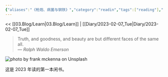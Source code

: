 ```yaml
---
{"aliases":"《枪炮、病菌与钢铁》","category":"readin","tags":["reading"],"status":"publish","link":"NA","date created":"2023-02-07 Tue 22:57:24","date modified":"2023-03-02 Thu 07:36:15","dg-publish":true,"permalink":"/Inbox/reading/《枪炮、病菌与钢铁》/","dgPassFrontmatter":true}
---
```



<< [[03.Blog/Learn\|03.Blog/Learn]] | [[Diary/2023-02-07_Tue\|Diary/2023-02-07_Tue]]

> Truth, and goodness, and beauty are but different faces of the same all.  
> — <cite>Ralph Waldo Emerson</cite>

![photo by frank mckenna on Unsplash](https://images.unsplash.com/photo-1476673160081-cf065607f449?crop=entropy&cs=tinysrgb&fm=jpg&ixid=MnwzNjM5Nzd8MHwxfHJhbmRvbXx8fHx8fHx8fDE2NzU3ODE4NTQ&ixlib=rb-4.0.3&q=80&w=200&h=200)

这是 2023 年读的第一本闲书。
